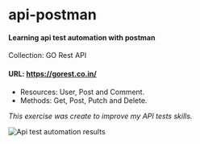 # api-postman
#### Learning api test automation with postman

<p>Collection: GO Rest API</p>

#### URL: https://gorest.co.in/
<ul>
  <li>Resources: User, Post and Comment.</li>

  <li>Methods: Get, Post, Putch and Delete.</li>
</ul>

<bloquote> *This exercise was create to improve my API tests skills.* </bloquote>

![Api test automation results](https://imgur.com/BOYSjmg.png)

